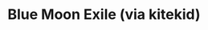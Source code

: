 <!--
id: 675727
link: http://tumblr.atmos.org/post/675727/blue-moon-exile-via-kitekid
slug: blue-moon-exile-via-kitekid
date: Sat Apr 07 2007 10:17:32 GMT-0700 (PDT)
publish: 2007-04-07
tags: 
title: Blue Moon Exile (via kitekid)
-->


Blue Moon Exile (via kitekid)
=============================



